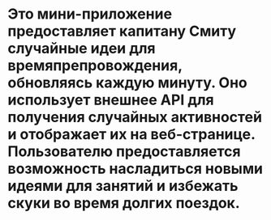 # Это мини-приложение предоставляет капитану Смиту случайные идеи для времяпрепровождения, обновляясь каждую минуту. Оно использует внешнее API для получения случайных активностей и отображает их на веб-странице. Пользователю предоставляется возможность насладиться новыми идеями для занятий и избежать скуки во время долгих поездок.
 
